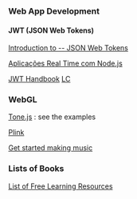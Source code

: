 ### Web App Development ###

#### JWT (JSON Web Tokens)

[Introduction to -- JSON Web Tokens](https://jwt.io/introduction/)

[Aplicações Real Time com Node.js](https://blog.getty.io/aplica%C3%A7%C3%B5es-real-time-com-node-js-8389dae329be)

[JWT Handbook](https://auth0.com/resources/ebooks/jwt-handbook/) [LC](resources/jwt-handbook-v0_14_1.pdf)

### WebGL
[Tone.js](https://tonejs.github.io/demos) : see the examples

[Plink](http://labs.dinahmoe.com/plink/)

[Get started making music](https://learningmusic.ableton.com/)

[]()
### Lists of Books 

[List of Free Learning Resources](https://github.com/EbookFoundation/free-programming-books/)
